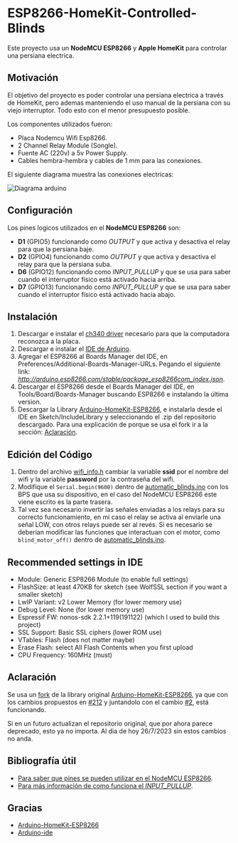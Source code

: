 # ESP8266-HomeKit-Controlled-Blinds

Este proyecto usa un **NodeMCU ESP8266** y **Apple HomeKit** para controlar una persiana electrica.

## Motivación
El objetivo del proyecto es poder controlar una persiana electrica a través de HomeKit, pero ademas manteniendo el uso manual de la persiana con su viejo interruptor. Todo esto con el menor presupuesto posible.

Los componentes utilizados fueron:
- Placa Nodemcu Wifi Esp8266.
- 2 Channel Relay Module (Songle).
- Fuente AC (220v) a 5v Power Supply.
- Cables hembra-hembra y cables de 1 mm para las conexiones.

El siguiente diagrama muestra las conexiones electricas:

![Diagrama arduino](https://github.com/PradaJoaquin/ESP8266-HomeKit-Controlled-Blinds/assets/36085103/8a106cd5-d9b8-4e31-9b24-ae49c9776df9)

## Configuración
Los pines logicos utilizados en el **NodeMCU ESP8266** son:
- **D1** (GPIO5) funcionando como *OUTPUT* y que activa y desactiva el relay para que la persiana baje.
- **D2** (GPIO4) funcionando como *OUTPUT* y que activa y desactiva el relay para que la persiana suba.
- **D6** (GPIO12) funcionando como *INPUT_PULLUP* y que se usa para saber cuando el interruptor físico está activado hacia arriba.
- **D7** (GPIO13) funcionando como *INPUT_PULLUP* y que se usa para saber cuando el interruptor físico está activado hacia abajo.

## Instalación
1. Descargar e instalar el [ch340 driver](https://sparks.gogo.co.nz/ch340.html) necesario para que la computadora reconozca a la placa.
2. Descargar e instalar el [IDE de Arduino](https://www.arduino.cc/en/software).
3. Agregar el ESP8266 al Boards Manager del IDE, en Preferences/Additional-Boards-Manager-URLs. Pegando el siguiente link: *http://arduino.esp8266.com/stable/package_esp8266com_index.json*.
4. Descargar el ESP8266 desde el Boards Manager del IDE, en Tools/Board/Boards-Manager buscando ESP8266 e instalando la última version.
5. Descargar la Library [Arduino-HomeKit-ESP8266](https://github.com/PradaJoaquin/Arduino-HomeKit-ESP8266), e instalarla desde el IDE en Sketch/IncludeLibrary y seleccionando el .zip del repositorio descargado. Para una explicación de porque se usa el fork ir a la sección: [Aclaración](#aclaración).

## Edición del Código
1. Dentro del archivo [wifi_info.h](https://github.com/PradaJoaquin/ESP8266-HomeKit-Controlled-Blinds/blob/main/automatic_blinds/wifi_info.h) cambiar la variable **ssid** por el nombre del wifi y la variable **password** por la contraseña del wifi.
2. Modifique el `Serial.begin(9600)` dentro de [automatic_blinds.ino](https://github.com/PradaJoaquin/ESP8266-HomeKit-Controlled-Blinds/blob/main/automatic_blinds/automatic_blinds.ino) con los BPS que usa su dispositivo, en el caso del NodeMCU ESP8266 este viene escrito es la parte trasera.
3. Tal vez sea necesario invertir las señales enviadas a los relays para su correcto funcionamiento, en mi caso el relay se activa al enviarle una señal LOW, con otros relays puede ser al revés. Si es necesario se deberían modificar las funciones que interactuan con el motor, como `blind_motor_off()` dentro de [automatic_blinds.ino](https://github.com/PradaJoaquin/ESP8266-HomeKit-Controlled-Blinds/blob/main/automatic_blinds/automatic_blinds.ino).

## Recommended settings in IDE
- Module: Generic ESP8266 Module (to enable full settings)
- FlashSize: at least 470KB for sketch (see WolfSSL section if you want a smaller sketch)
- LwIP Variant: v2 Lower Memory (for lower memory use)
- Debug Level: None (for lower memory use)
- Espressif FW: nonos-sdk 2.2.1+119(191122) (which I used to build this project)
- SSL Support: Basic SSL ciphers (lower ROM use)
- VTables: Flash (does not matter maybe)
- Erase Flash: select All Flash Contents when you first upload
- CPU Frequency: 160MHz (must)

## Aclaración
Se usa un [fork](https://github.com/PradaJoaquin/Arduino-HomeKit-ESP8266) de la library original [Arduino-HomeKit-ESP8266](https://github.com/Mixiaoxiao/Arduino-HomeKit-ESP8266), ya que con los cambios propuestos en [#212](https://github.com/Mixiaoxiao/Arduino-HomeKit-ESP8266/pull/212) y juntandolo con el cambio [#2](https://github.com/paullj1/Arduino-HomeKit-ESP8266/pull/2), está funcionando. 

Si en un futuro actualizan el repositorio original, que por ahora parece deprecado, esto ya no importa. Al dia de hoy 26/7/2023 sin estos cambios no anda.

## Bibliografía útil
- [Para saber que pines se pueden utilizar en el NodeMCU ESP8266](https://randomnerdtutorials.com/esp8266-pinout-reference-gpios/).
- [Para más información de como funciona el *INPUT_PULLUP*](https://aprendiendoarduino.wordpress.com/tag/input-pullup/).

## Gracias
- [Arduino-HomeKit-ESP8266](https://github.com/Mixiaoxiao/Arduino-HomeKit-ESP8266)
- [Arduino-ide](https://github.com/arduino/arduino-ide)
